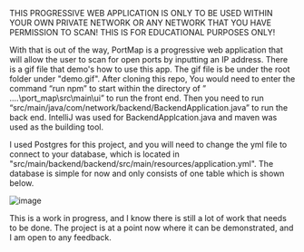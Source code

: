 THIS PROGRESSIVE WEB APPLICATION IS ONLY TO BE USED WITHIN YOUR OWN PRIVATE NETWORK OR ANY NETWORK THAT YOU HAVE PERMISSION TO SCAN! THIS IS FOR EDUCATIONAL PURPOSES ONLY!


With that is out of the way, PortMap is a progressive web application that will allow the user to scan for open ports by inputting an IP address. There is a gif file that demo's how to use this app. The gif file is be under the root folder under "demo.gif". After cloning this repo, You would need to enter the command “run npm” to start within the directory of ” ..\..\port_map\src\main\ui” to run the front end. Then you need to run “src/main/java/com/network/backend/BackendApplication.java” to run the back end.  IntelliJ was used for BackendApplcation.java and maven was used as the building tool.

I used Postgres for this project, and you will need to change the yml file to connect to your database, which is located in "src/main/backend/backend/src/main/resources/application.yml". The database is simple for now and only consists of one table which is shown below.    


![image](https://user-images.githubusercontent.com/57244659/211681321-77d7a288-8fdc-41d6-886f-fe1004fc1f82.png)



This is a work in progress, and I know there is still a lot of work that needs to be done. The project is at a point now where it can be demonstrated, and I am open to any feedback.
